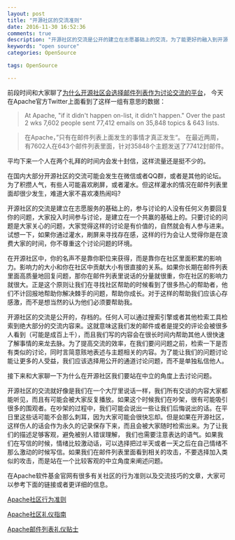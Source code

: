 ```yaml
---
layout: post
title: "开源社区的交流准则"
date: 2016-11-30 16:52:36
comments: true
description: "开源社区的交流是公开的建立在志愿基础上的交流，为了能更好的融入到开源社区，我们需要注意我们的日常行为。"
keywords: "open source"
categories: OpenSource

tags: OpenSource

---
```


前段时间和大家聊了[为什么开源社区会选择邮件列表作为讨论交流的平台](https://willemjiang.github.io/blog/2016/why-we-use-mailing-list/)， 今天在Apache官方Twitter上面看到了这样一组有意思的数据：

> At Apache, "if it didn't happen on-list, it didn't happen." Over the past 2 wks 7,602 people sent 77,412 emails on 35,848 topics & 643 lists.

> 在Apache，”只有在邮件列表上面发生的事情才真正发生“。 在最近两周，有7602人在643个邮件列表里面，针对35848个主题发送了77412封邮件。

平均下来一个人在两个礼拜的时间内会发十封信，这样流量还是挺不少的。

在国内大部分开源社区的交流可能会发生在微信或者QQ群，或者是其他的论坛。为了积攒人气，有些人可能喜欢刷屏，或者灌水。但这样灌水的情况在邮件列表里面却很少发生，难道大家不喜欢凑热闹吗?

开源社区的交流是建立在志愿服务的基础上的，参与讨论的人没有任何义务要回复你的问题，大家投入时间参与讨论，是建立在一个共赢的基础上的。只要讨论的问题是大家关心的问题，大家觉得这样的讨论是有价值的，自然就会有人参与进来。试想一下，如果你通过灌水，刷屏来寻找存在感，这样的行为会让人觉得你是在浪费大家的时间，你不尊重这个讨论问题的环境。

在开源社区中，你的名声不是靠你职位来获得，而是靠你在社区里面积累的影响力。影响力的大小和你在社区中贡献大小有很直接的关系。如果你长期在邮件列表里面高质量地回复问题，那你在邮件列表里说话的分量就很重，你在社区的影响力就很大。正是这个原则让我们在寻找社区帮助的时候看到了很多热心的帮助者，他们不计回报地帮助你解决棘手的问题，帮助你成长。对于这样的帮助我们应该心存感激，而不是想当然的认为他们必须要帮助我。

开源社区的交流是公开的，存档的。任何人可以通过搜索引擎或者其他检索工具检索到绝大部分的交流内容来。这就意味这我们发的邮件或者是提交的评论会被很多人看到（可能是成百上千），而且我们写的内容会在很长时间内帮助其他人很快速了解事情的来龙去脉。为了提高交流的效率，在我们要问问题之前，检索一下是否有类似的讨论，同时言简意赅地表述与主题相关的内容。为了能让我们的问题讨论能让更多的人受益，我们应该选择用公开的通道讨论问题，而不是单独私信他人。

接下来和大家聊一下为什么在开源社区我们要站在中立的角度上去讨论问题。

开源社区的交流就好像是我们在一个大厅里说话一样，我们所有交谈的内容大家都能听见，而且有可能会被大家反复播放。如果这个时候我们在吵架，很有可能吸引很多的围观者。在吵架的过程中，我们可能会说出一些让我们后悔说出的话。在平日里这些话可能不会那么刺耳，因为大家可能会很快忘却。但是如果在开源社区，这样伤人的话会作为永久的记录保存下来，而且会被大家随时检索出来。为了让我们的描述足够客观，避免被别人错误理解， 我们也需要注意表达的语气。如果我们在写信的时候，情绪比较激动话，可以选择把过半天或者一天之后在自己情绪不那么激动的时候写信。如果我们在邮件列表里面看到相关的攻击，不要选择加入类似的攻击，而是站在一个比较客观的中立角度来阐述问题。

在Apache软件基金官网有很多有关社区的行为准则以及交流技巧的文章，大家可以参考下面的链接或者更详细的信息。

[Apache社区行为准则](http://www.apache.org/foundation/policies/conduct.html)

[Apache社区礼仪指南](http://community.apache.org/contributors/etiquette)

[Apache邮件列表礼仪贴士](http://apache.org/dev/contrib-email-tips.html)
